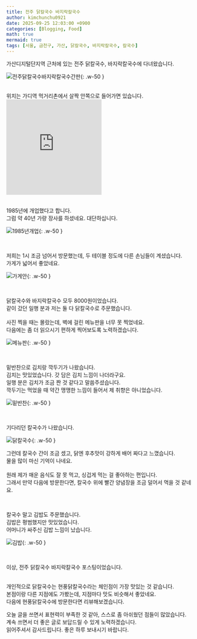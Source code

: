 ```yaml
---
title: 전주 닭칼국수 바지락칼국수
author: kimchunchu0921
date: 2025-09-25 12:03:00 +0900
categories: [Blogging, Food]
math: true
mermaid: true
tags: [서울, 금천구, 가산, 닭칼국수, 바지락칼국수, 칼국수]
---
```


가산디지털단지역 근처에 있는 전주 닭칼국수, 바지락칼국수에 다녀왔습니다. <br/>


![전주닭칼국수바지락칼국수간판](/assets/img/post/2025-09/17.jpeg){: .w-50 }

<br/>
위치는 가디역 먹거리촌에서 살짝 안쪽으로 들어가면 있습니다.
 <br/>

<div style="display: flex; justify-content: start; align-items: center; width: 100%; "><iframe src="https://www.google.com/maps/embed?pb=!1m18!1m12!1m3!1d1583.091947106864!2d126.87673403967287!3d37.47998660070938!2m3!1f0!2f0!3f0!3m2!1i1024!2i768!4f13.1!3m3!1m2!1s0x357b61408e1d492f%3A0x156f7d4488151909!2z7KCE7KO8IOuLrey5vOq1reyImOuwlOyngOudvey5vOq1reyImA!5e0!3m2!1sko!2skr!4v1758945305540!5m2!1sko!2skr" width="50%"  style="aspect-ratio: 1 / 1; border:0;" allowfullscreen="" loading="lazy" referrerpolicy="no-referrer-when-downgrade"></iframe></div>

<br/>

1985년에 개업했다고 합니다. <br/>그럼 약 40년 가량 장사를 하셨네요. 대단하십니다.

![1985년개업](/assets/img/post/2025-09/18.jpeg){: .w-50 }

<br/>

저희는 1시 조금 넘어서 방문했는데, 두 테이블 정도에 다른 손님들이 계셨습니다. <br/>
가게가 넓어서 좋았네요.

![가게안](/assets/img/post/2025-09/19.jpeg){: .w-50 }

<br/>

닭칼국수와 바지락칼국수 모두 8000원이었습니다.<br/>
같이 갔던 일행 분과 저는 둘 다 닭칼국수로 주문했습니다.<br/><br/>
사진 찍을 때는 몰랐는데, 벽에 걸린 메뉴판을 너무 못 찍었네요. <br/>
다음에는 좀 더 읽으시기 편하게 찍어보도록 노력하겠습니다.
<br/>

![메뉴판](/assets/img/post/2025-09/20.jpeg){: .w-50 }

<br/>

밑반찬으로 김치랑 깍두기가 나왔습니다.<br/>
김치는 맛있었습니다. 갓 담은 김치 느낌이 나더라구요.<br/> 
일행 분은 김치가 조금 짠 것 같다고 말씀주셨습니다. <br/>
깍두기는 먹었을 때 약간 맹맹한 느낌이 들어서 제 취향은 아니었습니다.<br/>

![밑반찬](/assets/img/post/2025-09/21.jpeg){: .w-50 }


<br/>

기다리던 칼국수가 나왔습니다.<br/>

![닭칼국수](/assets/img/post/2025-09/22.jpeg){: .w-50 }

그런데 칼국수 간이 조금 셌고, 닭엔 후추맛이 강하게 배어 짜다고 느꼈습니다. <br/>
물을 많이 마신 기억이 나네요.<br/> <br/>
원래 제가 매운 음식도 잘 못 먹고, 싱겁게 먹는 걸 좋아하는 편입니다.<br/>
그래서 만약 다음에 방문한다면, 칼국수 위에 빨간 양념장을 조금 덜어서 먹을 것 같네요.

<br/>

칼국수 말고 김밥도 주문했습니다.<br/>
김밥은 평범했지만 맛있었습니다.<br/>
어머니가 싸주신 김밥 느낌이 났습니다.<br/>

![김밥](/assets/img/post/2025-09/23.jpeg){: .w-50 }

<br/> 

이상, 전주 닭칼국수 바지락칼국수 포스팅이었습니다. <br/> 

<br/>
개인적으로 닭칼국수는 현풍닭칼국수라는 체인점이 가장 맛있는 것 같습니다.<br/>
본점이랑 다른 지점에도 가봤는데, 지점마다 맛도 비슷해서 좋았네요.<br/>
다음에 현풍닭칼국수에 방문한다면 리뷰해보겠습니다.


<br/> 

오늘 글을 쓰면서 표현력이 부족한 것 같아, 스스로 좀 아쉬웠던 점들이 많았습니다.<br/> 계속 쓰면서 더 좋은 글로 보답드릴 수 있게 노력하겠습니다.<br/>
읽어주셔서 감사드립니다. 좋은 하루 보내시기 바랍니다.

